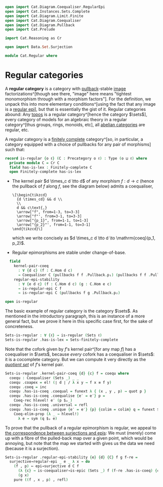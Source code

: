 ```agda
open import Cat.Diagram.Coequaliser.RegularEpi
open import Cat.Instances.Sets.Complete
open import Cat.Diagram.Limit.Finite
open import Cat.Diagram.Coequaliser
open import Cat.Diagram.Pullback
open import Cat.Prelude

import Cat.Reasoning as Cr

open import Data.Set.Surjection

module Cat.Regular where
```

<!--
```agda
open is-regular-epi
open is-coequaliser
open Coequaliser
open is-pullback
open Pullback
```
-->

# Regular categories

A **regular category** is a category with [pullback]-stable [image]
factorizations^[though see there, "image" here means "tightest
monomorphism through with a morphism factors"]. For the definition, we
unpack this into more elementary conditions^[using the fact that any
image is a [regular epi]], but that is essentially the gist of it.
Regular categories abound: Any [topos] is a regular category^[hence the
category $\sets$], every category of models for an algebraic theory in a
regular category^[thus groups, rings, monoids, etc], all [abelian
categories] are regular, etc.

[pullback]: Cat.Diagram.Pullback.html
[image]: Cat.Diagram.Image.html
[regular epi]: Cat.Diagram.Coequaliser.RegularEpi.html
[topos]: Topoi.Base.html
[abelian categories]: Cat.Abelian.Base.html

A regular category is a [finitely complete] category^[so, in particular,
a category equipped with a choice of pullbacks for any pair of
morphisms] such that:

[finitely complete]: Cat.Diagram.Pullback.html

```agda
record is-regular {o ℓ} (C : Precategory o ℓ) : Type (o ⊔ ℓ) where
  private module C = Cr C
  field has-is-lex : Finitely-complete C
  open Finitely-complete has-is-lex
```

- The kernel pair $d \times_c d \tto d$ of any morphism $f : d \to c$
(hence the pullback of $f$ along $f$, see the diagram below) admits a
coequaliser,

  ~~~{.quiver}
  \[\begin{tikzcd}
    {d \times_cd} && d \\
    \\
    d && c\text{,}
    \arrow["f", from=1-3, to=3-3]
    \arrow["f"', from=3-1, to=3-3]
    \arrow["{p_1}", from=1-1, to=1-3]
    \arrow["{p_2}"', from=1-1, to=3-1]
  \end{tikzcd}\]
  ~~~

  which we write concisely as $d \times_c d \tto d \to
  \mathrm{coeq}(p_1, p_2)$.

- Regular epimorphisms are stable under change-of-base.

```agda
  field
    kernel-pair-coeq
      : ∀ {d c} (f : C.Hom d c)
      → Coequaliser C (pullbacks f f .Pullback.p₁) (pullbacks f f .Pullback.p₂)
    regular-epi-stability
      : ∀ {e d c} (f : C.Hom d c) (g : C.Hom e c)
      → is-regular-epi C f
      → is-regular-epi C (pullbacks f g .Pullback.p₂)

open is-regular
```

The basic example of regular category is the category $\sets$. As
mentioned in the introductory paragraph, this is an instance of a more
general fact, but we prove it here in this specific case first, for the
sake of concreteness.

```agda
Sets-is-regular : ∀ {ℓ} → is-regular (Sets ℓ)
Sets-is-regular .has-is-lex = Sets-finitely-complete
```

Note that the cofork given by $f$'s kernel pair^[for any map $f$] has a
coequaliser in $\sets$, because _every_ cofork has a coequaliser in
$\sets$: it is a cocomplete category. But we can compute it very
directly as the [_quotient set_] of $f$'s kernel pair.

[_quotient set_]: Data.Set.Coequaliser.html#quotients

```agda
Sets-is-regular .kernel-pair-coeq {d} {c} f = coequ where
  coequ : Coequaliser (Sets _) _ _
  coequ .coapex = el! (∣ d ∣ / λ x y → f x ≡ f y)
  coequ .coeq = inc
  coequ .has-is-coeq .coequal = funext λ { (x , y , p) → quot p }
  coequ .has-is-coeq .coequalise {e′ = e′} p =
    Coeq-rec hlevel! e′ (p $ₚ_)
  coequ .has-is-coeq .universal = refl
  coequ .has-is-coeq .unique {e′ = e′} {p} {colim = colim} q = funext $
    Coeq-elim-prop (λ _ → hlevel!)
      λ e → sym (q $ₚ e)
```

To prove that the pullback of a regular epimorphism is regular, we
appeal to [the correspondence between surjections and epis][epi]: We
must (merely) come up with a fibre of the pulled-back map over a given
point, which would be annoying, but note that the map we started with
gives us the data we need (because it is a surjection).

[epi]: Data.Set.Surjection.html

```agda
Sets-is-regular .regular-epi-stability {e} {d} {C} f g f-re =
  surjective→regular-epi _ e _ λ x → do
    (f , p) ← epi→surjective d C f
      (λ {c} → is-coequaliser→is-epic (Sets _) f (f-re .has-is-coeq) {c = c})
      (g x)
    pure ((f , x , p) , refl)
```

